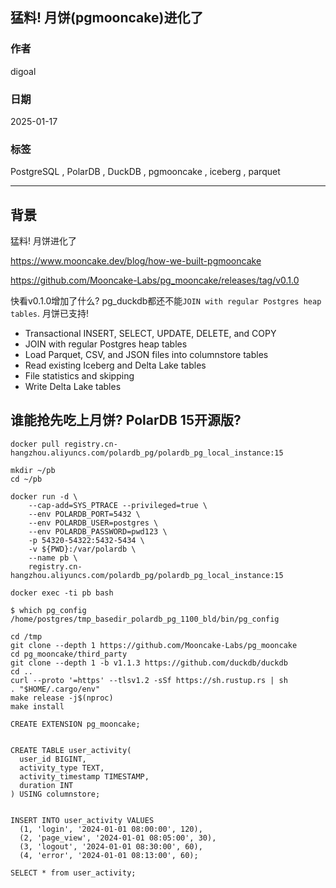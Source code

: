 ## 猛料! 月饼(pgmooncake)进化了      
          
### 作者          
digoal          
          
### 日期          
2025-01-17        
          
### 标签          
PostgreSQL , PolarDB , DuckDB , pgmooncake , iceberg , parquet      
          
----          
          
## 背景       
猛料! 月饼进化了      
    
https://www.mooncake.dev/blog/how-we-built-pgmooncake      
      
https://github.com/Mooncake-Labs/pg_mooncake/releases/tag/v0.1.0    
    
快看v0.1.0增加了什么? pg_duckdb都还不能`JOIN with regular Postgres heap tables`. 月饼已支持!    
- Transactional INSERT, SELECT, UPDATE, DELETE, and COPY    
- JOIN with regular Postgres heap tables    
- Load Parquet, CSV, and JSON files into columnstore tables    
- Read existing Iceberg and Delta Lake tables    
- File statistics and skipping    
- Write Delta Lake tables    
    
## 谁能抢先吃上月饼? PolarDB 15开源版?     
```  
docker pull registry.cn-hangzhou.aliyuncs.com/polardb_pg/polardb_pg_local_instance:15  
  
mkdir ~/pb  
cd ~/pb  
  
docker run -d \
    --cap-add=SYS_PTRACE --privileged=true \
    --env POLARDB_PORT=5432 \
    --env POLARDB_USER=postgres \
    --env POLARDB_PASSWORD=pwd123 \
    -p 54320-54322:5432-5434 \
    -v ${PWD}:/var/polardb \
    --name pb \
    registry.cn-hangzhou.aliyuncs.com/polardb_pg/polardb_pg_local_instance:15  
  
docker exec -ti pb bash  
```  
  
```  
$ which pg_config  
/home/postgres/tmp_basedir_polardb_pg_1100_bld/bin/pg_config  
  
cd /tmp  
git clone --depth 1 https://github.com/Mooncake-Labs/pg_mooncake    
cd pg_mooncake/third_party    
git clone --depth 1 -b v1.1.3 https://github.com/duckdb/duckdb    
cd ..  
curl --proto '=https' --tlsv1.2 -sSf https://sh.rustup.rs | sh  
. "$HOME/.cargo/env"  
make release -j$(nproc)  
make install  
```  
  
```  
CREATE EXTENSION pg_mooncake;  
  
  
CREATE TABLE user_activity(  
  user_id BIGINT,  
  activity_type TEXT,  
  activity_timestamp TIMESTAMP,  
  duration INT  
) USING columnstore;  
  
  
INSERT INTO user_activity VALUES  
  (1, 'login', '2024-01-01 08:00:00', 120),  
  (2, 'page_view', '2024-01-01 08:05:00', 30),  
  (3, 'logout', '2024-01-01 08:30:00', 60),  
  (4, 'error', '2024-01-01 08:13:00', 60);  
  
SELECT * from user_activity;  
```  
  
